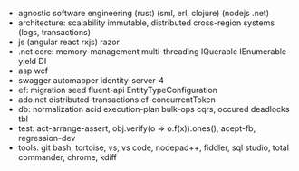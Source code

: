 * agnostic software engineering (rust) (sml, erl, clojure) (nodejs .net)
* architecture: scalability immutable, distributed cross-region systems (logs, transactions)
* js (angular react rxjs) razor
* .net core: memory-management multi-threading IQuerable IEnumerable yield DI
* asp wcf
* swagger automapper identity-server-4
* ef: migration seed fluent-api EntityTypeConfiguration
* ado.net distributed-transactions ef-concurrentToken
* db: normalization acid execution-plan bulk-ops cqrs, occured deadlocks tbl
* test: act-arrange-assert, obj.verify(o => o.f(x)).ones(), acept-fb, regression-dev
* tools: git bash, tortoise, vs, vs code, nodepad++, fiddler, sql studio, total commander, chrome, kdiff
